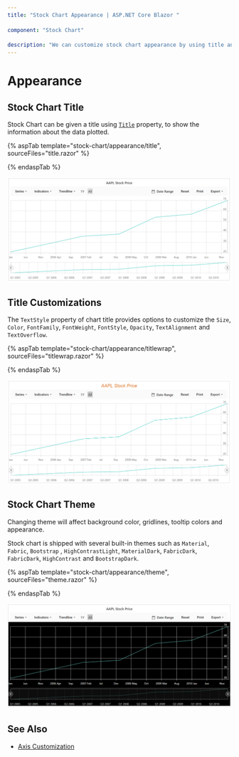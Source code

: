 ```yaml
---
title: "Stock Chart Appearance | ASP.NET Core Blazor "

component: "Stock Chart"

description: "We can customize stock chart appearance by using title and tooltip customizations."
---
```


# Appearance

## Stock Chart Title

Stock Chart can be given a title using [`Title`](https://help.syncfusion.com/cr/blazor/Syncfusion.Blazor~Syncfusion.Blazor.Charts.StockChartModel~Title.html) property, to show the information
about the data plotted.

{% aspTab template="stock-chart/appearance/title", sourceFiles="title.razor" %}

{% endaspTab %}

![Title](images/appearance/title-razor.png)

<!-- markdownlint-disable MD036 -->

## Title Customizations

The `TextStyle` property of chart title provides options to customize the `Size`, `Color`, `FontFamily`, `FontWeight`, `FontStyle`, `Opacity`, `TextAlignment` and `TextOverflow`.

{% aspTab template="stock-chart/appearance/titlewrap", sourceFiles="titlewrap.razor" %}

{% endaspTab %}

![Title Wrap](images/appearance/titlewrap-razor.png)

## Stock Chart Theme

Changing theme will affect background color, gridlines, tooltip colors and appearance.

Stock chart is shipped with several built-in themes such as `Material`, `Fabric`, `Bootstrap` , `HighContrastLight`, `MaterialDark`, `FabricDark`, `FabricDark`, `HighContrast` and `BootstrapDark`.

{% aspTab template="stock-chart/appearance/theme", sourceFiles="theme.razor" %}

{% endaspTab %}

![Theme](images/appearance/theme-razor.png)

## See Also

* [Axis Customization](./axis-customization/)
